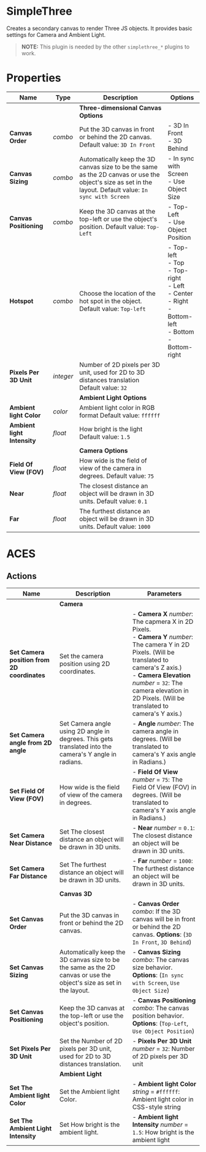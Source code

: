 # SimpleThree

Creates a secondary canvas to render Three JS objects. It provides basic settings for Camera and Ambient Light.

> **NOTE:** This plugin is needed by the other `simplethree_*` plugins to work.

# Properties

| Name | Type | Description | Options |
|------|------|-------------|---------|
| | | **Three-dimensional Canvas Options**| |
|**Canvas Order**| _combo_ | Put the 3D canvas in front or behind the 2D canvas. Default value: `3D In Front` | - 3D In Front<br/>- 3D Behind |
|**Canvas Sizing**| _combo_ | Automatically keep the 3D canvas size to be the same as the 2D canvas or use the object's size as set in the layout. Default value: `In sync with Screen` | - In sync with Screen<br/>- Use Object Size |
|**Canvas Positioning**| _combo_ | Keep the 3D canvas at the top-left or use the object's position. Default value: `Top-Left` | - Top-Left<br/>- Use Object Position |
|**Hotspot**| _combo_ | Choose the location of the hot spot in the object. Default value: `Top-left` | - Top-left<br/>- Top<br/>- Top-right<br/>- Left<br/>- Center<br/>- Right<br/>- Bottom-left<br/>- Bottom<br/>- Bottom-right |
|**Pixels Per 3D Unit**| _integer_ | Number of 2D pixels per 3D unit, used for 2D to 3D distances translation Default value: `32` |  |
| | | **Ambient Light Options**| |
|**Ambient light Color**| _color_ | Ambient light color in RGB format Default value: `ffffff` |  |
|**Ambient light Intensity**| _float_ | How bright is the light Default value: `1.5` |  |
| | | **Camera Options**| |
|**Field Of View (FOV)**| _float_ | How wide is the field of view of the camera in degrees. Default value: `75` |  |
|**Near**| _float_ | The closest distance an object will be drawn in 3D units. Default value: `0.1` |  |
|**Far**| _float_ | The furthest distance an object will be drawn in 3D units. Default value: `1000` |  |

# ACES


## Actions

| Name | Description | Parameters |
|------|-------------|------------|
| |**Camera**| |
|**Set Camera position from 2D coordinates**| Set the camera position using 2D coordinates. | - **Camera X** _number_: The capmera X in 2D Pixels. <br />- **Camera Y** _number_: The camera Y in 2D Pixels. (Will be translated to camera's Z axis.) <br />- **Camera Elevation** _number_ = `32`: The camera elevation in 2D Pixels. (Will be translated to camera's Y axis.)  |
|**Set Camera angle from 2D angle**| Set Camera angle using 2D angle in degrees. This gets translated into the camera's Y angle in radians. | - **Angle** _number_: The camera angle in degrees. (Will be translated to camera's Y axis angle in Radians.)  |
|**Set Field Of View (FOV)**| How wide is the field of view of the camera in degrees. | - **Field Of View** _number_ = `75`: The Field Of View (FOV) in degrees. (Will be translated to camera's Y axis angle in Radians.)  |
|**Set Camera Near Distance**| Set The closest distance an object will be drawn in 3D units. | - **Near** _number_ = `0.1`: The closest distance an object will be drawn in 3D units.  |
|**Set Camera Far Distance**| Set The furthest distance an object will be drawn in 3D units. | - **Far** _number_ = `1000`: The furthest distance an object will be drawn in 3D units.  |
| |**Canvas 3D**| |
|**Set Canvas Order**| Put the 3D canvas in front or behind the 2D canvas. | - **Canvas Order** _combo_: If the 3D canvas will be in front or behind the 2D canvas.  **Options**: (`3D In Front`, `3D Behind`) |
|**Set Canvas Sizing**| Automatically keep the 3D canvas size to be the same as the 2D canvas or use the object's size as set in the layout. | - **Canvas Sizing** _combo_: The canvas size behavior.  **Options**: (`In sync with Screen`, `Use Object Size`) |
|**Set Canvas Positioning**| Keep the 3D canvas at the top-left or use the object's position. | - **Canvas Positioning** _combo_: The canvas position behavior.  **Options**: (`Top-Left`, `Use Object Position`) |
|**Set Pixels Per 3D Unit**| Set the Number of 2D pixels per 3D unit, used for 2D to 3D distances translation. | - **Pixels Per 3D Unit** _number_ = `32`: Number of 2D pixels per 3D unit  |
| |**Ambient Light**| |
|**Set The Ambient light Color**| Set the Ambient light Color. | - **Ambient light Color** _string_ = `#ffffff`: Ambient light color in CSS-style string  |
|**Set The Ambient Light Intensity**| Set How bright is the ambient light. | - **Ambient light Intensity** _number_ = `1.5`: How bright is the ambient light  |